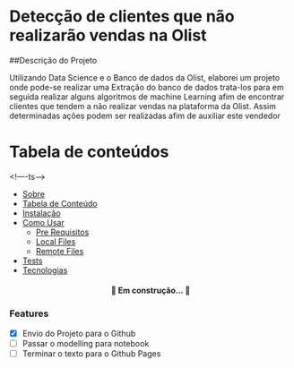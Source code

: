 # Detecção de clientes que não realizarão vendas na Olist

##Descrição do Projeto

Utilizando Data Science e o Banco de dados da Olist, elaborei um projeto onde pode-se realizar uma Extração do banco de dados trata-los para em seguida realizar alguns algoritmos de machine Learning afim de encontrar clientes que tendem a não realizar vendas na plataforma da Olist. Assim determinadas ações podem ser realizadas afim de auxiliar este vendedor

Tabela de conteúdos
=============
<!—-ts-->
* [Sobre](#sobre)
* [Tabela de Conteúdo](#tabela_de_conteudo)
* [Instalação](#instalacao)
* [Como Usar](#como_usar)
    * [Pre Requisitos](#pre-requisitos)
    * [Local Files](#local-files)
    * [Remote Files](#remote-files)
* [Tests](#testes)
* [Tecnologias](#tecnologias)

<!--te-->

<h4 align="center">
    🚧 Em construção... 🚧

### Features
- [X] Envio do Projeto para o Github
- [ ] Passar o modelling para notebook
- [ ] Terminar o texto para o Github Pages